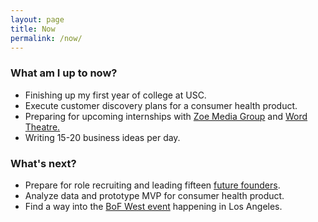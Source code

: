 ```yaml
---
layout: page
title: Now
permalink: /now/
---
```


### What am I up to now? 

- Finishing up my first year of college at USC.
- Execute customer discovery plans for a consumer health product. 
- Preparing for upcoming internships with <a href="http://thezoereport.com/">Zoe Media Group</a> and <a href="https://wordtheatre.com/">Word Theatre.</a>
- Writing 15-20 business ideas per day.

### What's next? 

- Prepare for role recruiting and leading fifteen <a href="https://uscsep.com/">future founders</a>. 
- Analyze data and prototype MVP for consumer health product. 
- Find a way into the <a href="https://www.businessoffashion.com/articles/editors-letter/bof-west-is-coming-to-los-angeles-on-june-18">BoF West event</a> happening in Los Angeles.
